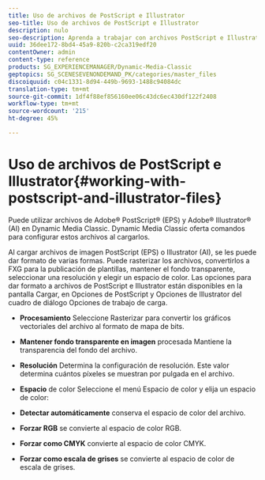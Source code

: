```yaml
---
title: Uso de archivos de PostScript e Illustrator
seo-title: Uso de archivos de PostScript e Illustrator
description: nulo
seo-description: Aprenda a trabajar con archivos PostScript e Illustrator.
uuid: 36dee172-8bd4-45a9-820b-c2ca319edf20
contentOwner: admin
content-type: reference
products: SG_EXPERIENCEMANAGER/Dynamic-Media-Classic
geptopics: SG_SCENESEVENONDEMAND_PK/categories/master_files
discoiquuid: c04c1331-8d94-449b-9693-1488c94084dc
translation-type: tm+mt
source-git-commit: 1df4f88ef856160ee06c43dc6ec430df122f2408
workflow-type: tm+mt
source-wordcount: '215'
ht-degree: 45%

---
```



# Uso de archivos de PostScript e Illustrator{#working-with-postscript-and-illustrator-files}

Puede utilizar archivos de Adobe® PostScript® (EPS) y Adobe® Illustrator® (AI) en Dynamic Media Classic. Dynamic Media Classic oferta comandos para configurar estos archivos al cargarlos.

Al cargar archivos de imagen PostScript (EPS) o Illustrator (AI), se les puede dar formato de varias formas. Puede rasterizar los archivos, convertirlos a FXG para la publicación de plantillas, mantener el fondo transparente, seleccionar una resolución y elegir un espacio de color. Las opciones para dar formato a archivos de PostScript e Illustrator están disponibles en la pantalla Cargar, en Opciones de PostScript y Opciones de Illustrator del cuadro de diálogo Opciones de trabajo de carga.

* **Procesamiento** Seleccione Rasterizar para convertir los gráficos vectoriales del archivo al formato de mapa de bits.

* **Mantener fondo transparente en imagen** procesada Mantiene la transparencia del fondo del archivo.

* **Resolución** Determina la configuración de resolución. Este valor determina cuántos píxeles se muestran por pulgada en el archivo.

* **Espacio** de color Seleccione el menú Espacio de color y elija un espacio de color:

* **Detectar automáticamente** conserva el espacio de color del archivo.

* **Forzar RGB** se convierte al espacio de color RGB.

* **Forzar como CMYK** convierte al espacio de color CMYK.

* **Forzar como escala de grises** se convierte al espacio de color de escala de grises.
